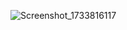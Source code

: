 ![Screenshot_1733816117](https://github.com/user-attachments/assets/6bd0f05a-8ed8-4769-81f4-5f572f2a2514)
